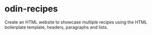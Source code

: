 # odin-recipes

Create an HTML website to showcase multiple recipes using the HTML boilerplate template, headers, paragraphs and lists.